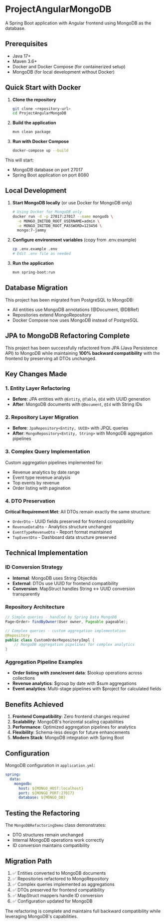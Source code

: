 # ProjectAngularMongoDB

A Spring Boot application with Angular frontend using MongoDB as the database.

## Prerequisites

- Java 17+
- Maven 3.6+
- Docker and Docker Compose (for containerized setup)
- MongoDB (for local development without Docker)

## Quick Start with Docker

1. **Clone the repository**
   ```bash
   git clone <repository-url>
   cd ProjectAngularMongoDB
   ```

2. **Build the application**
   ```bash
   mvn clean package
   ```

3. **Run with Docker Compose**
   ```bash
   docker-compose up --build
   ```

This will start:
- MongoDB database on port 27017
- Spring Boot application on port 8080

## Local Development

1. **Start MongoDB locally** (or use Docker for MongoDB only)
   ```bash
   # Using Docker for MongoDB only
   docker run -d -p 27017:27017 --name mongodb \
     -e MONGO_INITDB_ROOT_USERNAME=admin \
     -e MONGO_INITDB_ROOT_PASSWORD=123456 \
     mongo:7-jammy
   ```

2. **Configure environment variables** (copy from .env.example)
   ```bash
   cp .env.example .env
   # Edit .env file as needed
   ```

3. **Run the application**
   ```bash
   mvn spring-boot:run
   ```

## Database Migration

This project has been migrated from PostgreSQL to MongoDB:
- All entities use MongoDB annotations (@Document, @DBRef)
- Repositories extend MongoRepository
- Docker Compose now uses MongoDB instead of PostgreSQL

## JPA to MongoDB Refactoring Complete

This project has been successfully refactored from JPA (Java Persistence API) to MongoDB while maintaining **100% backward compatibility** with the frontend by preserving all DTOs unchanged.

## Key Changes Made

### 1. Entity Layer Refactoring
- **Before**: JPA entities with `@Entity`, `@Table`, `@Id` with UUID generation
- **After**: MongoDB documents with `@Document`, `@Id` with String IDs

### 2. Repository Layer Migration  
- **Before**: `JpaRepository<Entity, UUID>` with JPQL queries
- **After**: `MongoRepository<Entity, String>` with MongoDB aggregation pipelines

### 3. Complex Query Implementation
Custom aggregation pipelines implemented for:
- Revenue analytics by date range
- Event type revenue analysis  
- Top events by revenue
- Order listing with pagination

### 4. DTO Preservation
**Critical Requirement Met**: All DTOs remain exactly the same structure:
- `OrderDto` - UUID fields preserved for frontend compatibility
- `RevenueDataDto` - Analytics structure unchanged
- `EventTypeRevenueDto` - Report format maintained
- `TopEventDto` - Dashboard data structure preserved

## Technical Implementation

### ID Conversion Strategy
- **Internal**: MongoDB uses String ObjectIds
- **External**: DTOs use UUID for frontend compatibility
- **Conversion**: MapStruct handles String ↔ UUID conversion transparently

### Repository Architecture
```java
// Simple queries - handled by Spring Data MongoDB
Page<Order> findByOwner(User owner, Pageable pageable);

// Complex queries - custom aggregation implementation
@Repository
public class CustomOrderRepositoryImpl {
    // MongoDB aggregation pipelines for complex analytics
}
```

### Aggregation Pipeline Examples
- **Order listing with zone/event data**: $lookup operations across collections
- **Revenue analytics**: $group by date with $sum aggregations  
- **Event analytics**: Multi-stage pipelines with $project for calculated fields

## Benefits Achieved

1. **Frontend Compatibility**: Zero frontend changes required
2. **Scalability**: MongoDB's horizontal scaling capabilities
3. **Performance**: Optimized aggregation pipelines for analytics
4. **Flexibility**: Schema-less design for future enhancements
5. **Modern Stack**: MongoDB integration with Spring Boot

## Configuration

MongoDB configuration in `application.yml`:
```yaml
spring:
  data:
    mongodb:
      host: ${MONGO_HOST:localhost}
      port: ${MONGO_PORT:27017}
      database: ${MONGO_DB}
```

## Testing the Refactoring

The `MongoDBRefactoringDemo` class demonstrates:
- DTO structures remain unchanged
- Internal MongoDB operations work correctly
- ID conversion maintains compatibility

## Migration Path

1. ✅ Entities converted to MongoDB documents
2. ✅ Repositories refactored to MongoRepository  
3. ✅ Complex queries implemented as aggregations
4. ✅ DTOs preserved for frontend compatibility
5. ✅ MapStruct mappers handle ID conversion
6. ✅ Configuration updated for MongoDB

The refactoring is complete and maintains full backward compatibility while leveraging MongoDB's capabilities.